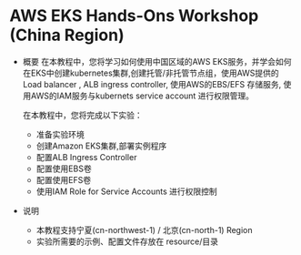 # AWS EKS Hands-Ons Workshop  (China Region)
* 概要
    在本教程中，您将学习如何使用中国区域的AWS EKS服务，并学会如何在EKS中创建kubernetes集群,创建托管/非托管节点组，使用AWS提供的Load balancer , ALB ingress controller, 使用AWS的EBS/EFS 存储服务, 使用AWS的IAM服务与kubernets service account 进行权限管理。
    
  在本教程中，您将完成以下实验：
   * 准备实验环境 
   * 创建Amazon EKS集群,部署实例程序
   * 配置ALB Ingress Controller 
   * 配置使用EBS卷
   * 配置使用EFS卷
   * 使用IAM Role for Service Accounts 进行权限控制
  
* 说明
   * 本教程支持宁夏(cn-northwest-1) / 北京(cn-north-1) Region
   * 实验所需要的示例、配置文件存放在 resource/目录
 
 
